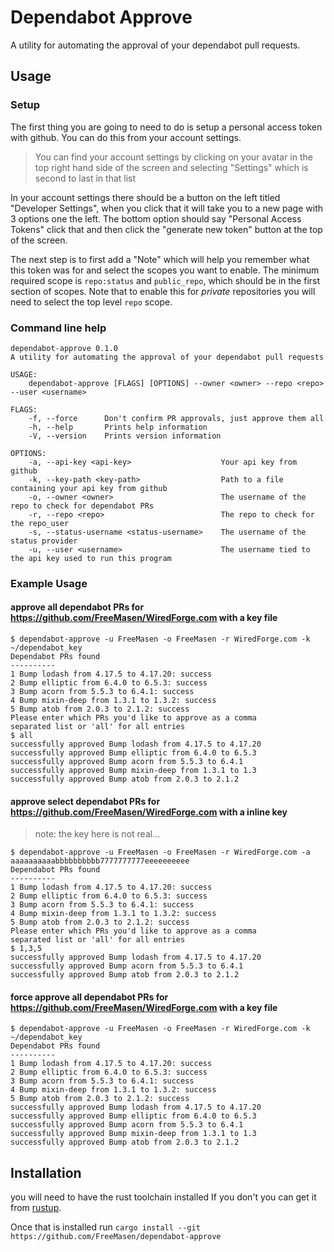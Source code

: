 # Dependabot Approve

A utility for automating the approval of your dependabot pull requests.

## Usage

### Setup

The first thing you are going to need to do is setup a personal access token with github. You can do this from
your account settings. 

> You can find your account settings by clicking on your avatar in the top right hand side of the screen
> and selecting "Settings" which is second to last in that list

In your account settings there should be a button on the left titled "Developer Settings", when you click that
it will take you to a new page with 3 options one the left. The bottom option should say "Personal Access Tokens"
click that and then click the "generate new token" button at the top of the screen.

The next step is to first add a "Note" which will help you remember what this token was for and select
the scopes you want to enable. The minimum required scope is `repo:status` and `public_repo`, which should
be in the first section of scopes. Note that to enable this for _private_ repositories you will need to
select the top level `repo` scope. 

### Command line help

```
dependabot-approve 0.1.0
A utility for automating the approval of your dependabot pull requests

USAGE:
    dependabot-approve [FLAGS] [OPTIONS] --owner <owner> --repo <repo> --user <username>

FLAGS:
    -f, --force      Don't confirm PR approvals, just approve them all
    -h, --help       Prints help information
    -V, --version    Prints version information

OPTIONS:
    -a, --api-key <api-key>                    Your api key from github
    -k, --key-path <key-path>                  Path to a file containing your api key from github
    -o, --owner <owner>                        The username of the repo to check for dependabot PRs
    -r, --repo <repo>                          The repo to check for the repo_user
    -s, --status-username <status-username>    The username of the status provider
    -u, --user <username>                      The username tied to the api key used to run this program
```

### Example Usage

#### approve all dependabot PRs for https://github.com/FreeMasen/WiredForge.com with a key file
```
$ dependabot-approve -u FreeMasen -o FreeMasen -r WiredForge.com -k ~/dependabot_key
Dependabot PRs found
----------
1 Bump lodash from 4.17.5 to 4.17.20: success
2 Bump elliptic from 6.4.0 to 6.5.3: success
3 Bump acorn from 5.5.3 to 6.4.1: success
4 Bump mixin-deep from 1.3.1 to 1.3.2: success
5 Bump atob from 2.0.3 to 2.1.2: success
Please enter which PRs you'd like to approve as a comma
separated list or 'all' for all entries
$ all
successfully approved Bump lodash from 4.17.5 to 4.17.20
successfully approved Bump elliptic from 6.4.0 to 6.5.3
successfully approved Bump acorn from 5.5.3 to 6.4.1
successfully approved Bump mixin-deep from 1.3.1 to 1.3
successfully approved Bump atob from 2.0.3 to 2.1.2
```
#### approve select dependabot PRs for https://github.com/FreeMasen/WiredForge.com with a inline key

> note: the key here is not real...

```
$ dependabot-approve -u FreeMasen -o FreeMasen -r WiredForge.com -a aaaaaaaaaabbbbbbbbbb7777777777eeeeeeeeee
Dependabot PRs found
----------
1 Bump lodash from 4.17.5 to 4.17.20: success
2 Bump elliptic from 6.4.0 to 6.5.3: success
3 Bump acorn from 5.5.3 to 6.4.1: success
4 Bump mixin-deep from 1.3.1 to 1.3.2: success
5 Bump atob from 2.0.3 to 2.1.2: success
Please enter which PRs you'd like to approve as a comma
separated list or 'all' for all entries
$ 1,3,5
successfully approved Bump lodash from 4.17.5 to 4.17.20
successfully approved Bump acorn from 5.5.3 to 6.4.1
successfully approved Bump atob from 2.0.3 to 2.1.2
```

#### force approve all dependabot PRs for https://github.com/FreeMasen/WiredForge.com with a key file

```
$ dependabot-approve -u FreeMasen -o FreeMasen -r WiredForge.com -k ~/dependabot_key
Dependabot PRs found
----------
1 Bump lodash from 4.17.5 to 4.17.20: success
2 Bump elliptic from 6.4.0 to 6.5.3: success
3 Bump acorn from 5.5.3 to 6.4.1: success
4 Bump mixin-deep from 1.3.1 to 1.3.2: success
5 Bump atob from 2.0.3 to 2.1.2: success
successfully approved Bump lodash from 4.17.5 to 4.17.20
successfully approved Bump elliptic from 6.4.0 to 6.5.3
successfully approved Bump acorn from 5.5.3 to 6.4.1
successfully approved Bump mixin-deep from 1.3.1 to 1.3
successfully approved Bump atob from 2.0.3 to 2.1.2
```

## Installation

you will need to have the rust toolchain installed If you don't you can get it from [rustup](https://rustup.rs).

Once that is installed run `cargo install --git https://github.com/FreeMasen/dependabot-approve`

